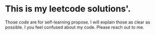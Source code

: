 # This is my leetcode solutions'.

Those code are for self-learning propose. I will explain those as clear as possible. I you feel confused about my code. Please reach out to me.
